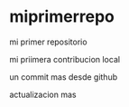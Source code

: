 # miprimerrepo

mi primer repositorio 

mi priimera contribucion local

un commit mas desde github

actualizacion mas 
